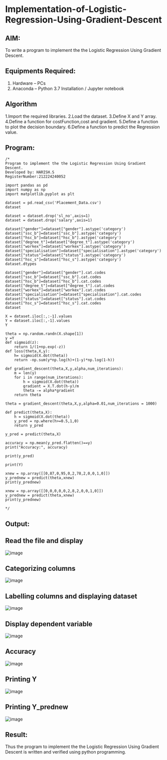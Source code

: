 # Implementation-of-Logistic-Regression-Using-Gradient-Descent

## AIM:
To write a program to implement the the Logistic Regression Using Gradient Descent.

## Equipments Required:
1. Hardware – PCs
2. Anaconda – Python 3.7 Installation / Jupyter notebook

## Algorithm
1.Import the required libraries.
2.Load the dataset.
3.Define X and Y array.
4.Define a function for costFunction,cost and gradient.
5.Define a function to plot the decision boundary. 6.Define a function to predict the Regression value.  

## Program:
```
/*
Program to implement the the Logistic Regression Using Gradient Descent.
Developed by: HARISH.S
RegisterNumber:212224240052

import pandas as pd
import numpy as np
import matplotlib.pyplot as plt

dataset = pd.read_csv('Placement_Data.csv')
dataset

dataset = dataset.drop('sl_no',axis=1)
dataset = dataset.drop('salary',axis=1)

dataset["gender"]=dataset["gender"].astype('category')
dataset["ssc_b"]=dataset["ssc_b"].astype('category')
dataset["hsc_b"]=dataset["hsc_b"].astype('category')
dataset["degree_t"]=dataset["degree_t"].astype('category')
dataset["workex"]=dataset["workex"].astype('category')
dataset["specialisation"]=dataset["specialisation"].astype('category')
dataset["status"]=dataset["status"].astype('category')
dataset["hsc_s"]=dataset["hsc_s"].astype('category')
dataset.dtypes

dataset["gender"]=dataset["gender"].cat.codes
dataset["ssc_b"]=dataset["ssc_b"].cat.codes
dataset["hsc_b"]=dataset["hsc_b"].cat.codes
dataset["degree_t"]=dataset["degree_t"].cat.codes
dataset["workex"]=dataset["workex"].cat.codes
dataset["specialisation"]=dataset["specialisation"].cat.codes
dataset["status"]=dataset["status"].cat.codes
dataset["hsc_s"]=dataset["hsc_s"].cat.codes
dataset

X = dataset.iloc[:,:-1].values
Y = dataset.iloc[:,-1].values
Y

theta = np.random.randn(X.shape[1])
y =Y
def sigmoid(z):
    return 1/(1+np.exp(-z))
def loss(theta,X,y):
    h= sigmoid(X.dot(theta))
    return -np.sum(y*np.log(h)+(1-y)*np.log(1-h))

def gradient_descent(theta,X,y,alpha,num_iterations):
    m = len(y)
    for i in range(num_iterations):
        h = sigmoid(X.dot(theta))
        gradient = X.T.dot(h-y)/m
        theta -= alpha*gradient
    return theta

theta = gradient_descent(theta,X,y,alpha=0.01,num_iterations = 1000)

def predict(theta,X):
    h = sigmoid(X.dot(theta))
    y_pred = np.where(h>=0.5,1,0)
    return y_pred

y_pred = predict(theta,X)

accuracy = np.mean(y_pred.flatten()==y)
print("Accuracy:", accuracy)

print(y_pred)

print(Y)

xnew = np.array([[0,87,0,95,0,2,78,2,0,0,1,0]])
y_prednew = predict(theta,xnew)
print(y_prednew)

xnew = np.array([[0,0,0,0,0,2,8,2,0,0,1,0]])
y_prednew = predict(theta,xnew)
print(y_prednew)

*/
```

## Output:
 ## Read the file and display

![image](https://github.com/user-attachments/assets/87c44a8b-a3a7-4c96-8b51-eeeca38405dd)


## Categorizing columns

![image](https://github.com/user-attachments/assets/d5d87107-8469-4a1c-87f0-f136c12706be)


## Labelling columns and displaying dataset

![image](https://github.com/user-attachments/assets/490e5513-73db-4899-9a3e-74728e8b53c4)


## Display dependent variable

![image](https://github.com/user-attachments/assets/c1d02a9a-98a5-4ead-9818-d5b13de6e490)


## Accuracy

![image](https://github.com/user-attachments/assets/27a920a3-4069-41bb-bddc-97e25ef4890e)


## Printing Y

![image](https://github.com/user-attachments/assets/ea87e3ff-8ee6-4993-b2aa-8b113bc1b481)


## Printing Y_prednew

![image](https://github.com/user-attachments/assets/fa56ee4c-6dd1-466a-a356-a73513e5b97d)
## Result:
Thus the program to implement the the Logistic Regression Using Gradient Descent is written and verified using python programming.

